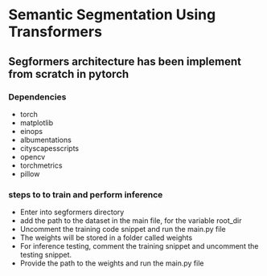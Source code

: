 # Semantic Segmentation Using Transformers #
## Segformers architecture has been implement from scratch in pytorch ##

### Dependencies ###
* torch
* matplotlib
* einops
* albumentations
* cityscapesscripts
* opencv
* torchmetrics
* pillow

### steps to to train and perform inference ###
* Enter into segformers directory
* add the path to the dataset in the main file, for the variable root_dir
* Uncomment the training code snippet and run the main.py file
* The weights will be stored in a folder called weights
* For inference testing, comment the training snippet and uncomment the testing snippet.
* Provide the path to the weights and run the main.py file


